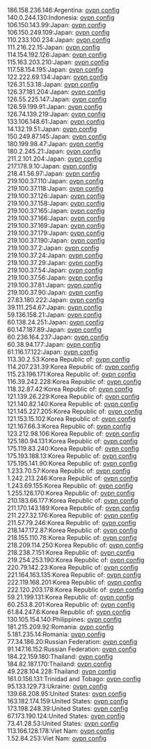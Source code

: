 186.158.236.146:Argentina: [ovpn config](vpn/186_158_236_146.ovpn)  
140.0.244.130:Indonesia: [ovpn config](vpn/140_0_244_130.ovpn)  
106.150.143.99:Japan: [ovpn config](vpn/106_150_143_99.ovpn)  
106.150.249.109:Japan: [ovpn config](vpn/106_150_249_109.ovpn)  
110.233.100.234:Japan: [ovpn config](vpn/110_233_100_234.ovpn)  
111.216.22.15:Japan: [ovpn config](vpn/111_216_22_15.ovpn)  
114.154.192.126:Japan: [ovpn config](vpn/114_154_192_126.ovpn)  
115.163.203.210:Japan: [ovpn config](vpn/115_163_203_210.ovpn)  
117.58.154.195:Japan: [ovpn config](vpn/117_58_154_195.ovpn)  
122.222.69.134:Japan: [ovpn config](vpn/122_222_69_134.ovpn)  
126.31.53.18:Japan: [ovpn config](vpn/126_31_53_18.ovpn)  
126.37.181.204:Japan: [ovpn config](vpn/126_37_181_204.ovpn)  
126.55.225.147:Japan: [ovpn config](vpn/126_55_225_147.ovpn)  
126.59.199.91:Japan: [ovpn config](vpn/126_59_199_91.ovpn)  
126.74.139.219:Japan: [ovpn config](vpn/126_74_139_219.ovpn)  
133.106.148.61:Japan: [ovpn config](vpn/133_106_148_61.ovpn)  
14.132.19.51:Japan: [ovpn config](vpn/14_132_19_51.ovpn)  
150.249.87.145:Japan: [ovpn config](vpn/150_249_87_145.ovpn)  
180.199.98.47:Japan: [ovpn config](vpn/180_199_98_47.ovpn)  
180.2.245.21:Japan: [ovpn config](vpn/180_2_245_21.ovpn)  
211.2.101.204:Japan: [ovpn config](vpn/211_2_101_204.ovpn)  
217.178.9.10:Japan: [ovpn config](vpn/217_178_9_10.ovpn)  
218.41.56.97:Japan: [ovpn config](vpn/218_41_56_97.ovpn)  
219.100.37.110:Japan: [ovpn config](vpn/219_100_37_110.ovpn)  
219.100.37.118:Japan: [ovpn config](vpn/219_100_37_118.ovpn)  
219.100.37.126:Japan: [ovpn config](vpn/219_100_37_126.ovpn)  
219.100.37.158:Japan: [ovpn config](vpn/219_100_37_158.ovpn)  
219.100.37.165:Japan: [ovpn config](vpn/219_100_37_165.ovpn)  
219.100.37.166:Japan: [ovpn config](vpn/219_100_37_166.ovpn)  
219.100.37.169:Japan: [ovpn config](vpn/219_100_37_169.ovpn)  
219.100.37.179:Japan: [ovpn config](vpn/219_100_37_179.ovpn)  
219.100.37.190:Japan: [ovpn config](vpn/219_100_37_190.ovpn)  
219.100.37.2:Japan: [ovpn config](vpn/219_100_37_2.ovpn)  
219.100.37.24:Japan: [ovpn config](vpn/219_100_37_24.ovpn)  
219.100.37.29:Japan: [ovpn config](vpn/219_100_37_29.ovpn)  
219.100.37.54:Japan: [ovpn config](vpn/219_100_37_54.ovpn)  
219.100.37.56:Japan: [ovpn config](vpn/219_100_37_56.ovpn)  
219.100.37.81:Japan: [ovpn config](vpn/219_100_37_81.ovpn)  
219.100.37.90:Japan: [ovpn config](vpn/219_100_37_90.ovpn)  
27.83.180.222:Japan: [ovpn config](vpn/27_83_180_222.ovpn)  
39.111.254.67:Japan: [ovpn config](vpn/39_111_254_67.ovpn)  
59.136.158.21:Japan: [ovpn config](vpn/59_136_158_21.ovpn)  
60.138.24.251:Japan: [ovpn config](vpn/60_138_24_251.ovpn)  
60.147.187.89:Japan: [ovpn config](vpn/60_147_187_89.ovpn)  
60.236.164.237:Japan: [ovpn config](vpn/60_236_164_237.ovpn)  
60.38.94.177:Japan: [ovpn config](vpn/60_38_94_177.ovpn)  
61.116.17.122:Japan: [ovpn config](vpn/61_116_17_122.ovpn)  
113.30.2.53:Korea Republic of: [ovpn config](vpn/113_30_2_53.ovpn)  
114.207.231.39:Korea Republic of: [ovpn config](vpn/114_207_231_39.ovpn)  
115.23.196.171:Korea Republic of: [ovpn config](vpn/115_23_196_171.ovpn)  
116.39.242.228:Korea Republic of: [ovpn config](vpn/116_39_242_228.ovpn)  
118.32.87.42:Korea Republic of: [ovpn config](vpn/118_32_87_42.ovpn)  
121.139.26.229:Korea Republic of: [ovpn config](vpn/121_139_26_229.ovpn)  
121.140.82.140:Korea Republic of: [ovpn config](vpn/121_140_82_140.ovpn)  
121.145.227.205:Korea Republic of: [ovpn config](vpn/121_145_227_205.ovpn)  
121.153.15.102:Korea Republic of: [ovpn config](vpn/121_153_15_102.ovpn)  
121.167.66.3:Korea Republic of: [ovpn config](vpn/121_167_66_3.ovpn)  
123.212.98.106:Korea Republic of: [ovpn config](vpn/123_212_98_106.ovpn)  
125.180.94.131:Korea Republic of: [ovpn config](vpn/125_180_94_131.ovpn)  
175.119.83.240:Korea Republic of: [ovpn config](vpn/175_119_83_240.ovpn)  
175.193.188.13:Korea Republic of: [ovpn config](vpn/175_193_188_13.ovpn)  
175.195.141.90:Korea Republic of: [ovpn config](vpn/175_195_141_90.ovpn)  
1.233.70.57:Korea Republic of: [ovpn config](vpn/1_233_70_57.ovpn)  
1.242.213.246:Korea Republic of: [ovpn config](vpn/1_242_213_246.ovpn)  
1.243.69.155:Korea Republic of: [ovpn config](vpn/1_243_69_155.ovpn)  
1.255.126.170:Korea Republic of: [ovpn config](vpn/1_255_126_170.ovpn)  
210.183.66.177:Korea Republic of: [ovpn config](vpn/210_183_66_177.ovpn)  
211.170.143.189:Korea Republic of: [ovpn config](vpn/211_170_143_189.ovpn)  
211.227.32.176:Korea Republic of: [ovpn config](vpn/211_227_32_176.ovpn)  
211.57.79.246:Korea Republic of: [ovpn config](vpn/211_57_79_246.ovpn)  
218.147.172.87:Korea Republic of: [ovpn config](vpn/218_147_172_87.ovpn)  
218.155.110.78:Korea Republic of: [ovpn config](vpn/218_155_110_78.ovpn)  
218.209.114.250:Korea Republic of: [ovpn config](vpn/218_209_114_250.ovpn)  
218.238.7.151:Korea Republic of: [ovpn config](vpn/218_238_7_151.ovpn)  
219.254.253.190:Korea Republic of: [ovpn config](vpn/219_254_253_190.ovpn)  
220.79.142.23:Korea Republic of: [ovpn config](vpn/220_79_142_23.ovpn)  
221.164.163.135:Korea Republic of: [ovpn config](vpn/221_164_163_135.ovpn)  
222.119.168.201:Korea Republic of: [ovpn config](vpn/222_119_168_201.ovpn)  
222.120.203.178:Korea Republic of: [ovpn config](vpn/222_120_203_178.ovpn)  
59.21.199.131:Korea Republic of: [ovpn config](vpn/59_21_199_131.ovpn)  
60.253.8.201:Korea Republic of: [ovpn config](vpn/60_253_8_201.ovpn)  
61.84.247.6:Korea Republic of: [ovpn config](vpn/61_84_247_6.ovpn)  
130.105.154.140:Philippines: [ovpn config](vpn/130_105_154_140.ovpn)  
181.215.209.92:Romania: [ovpn config](vpn/181_215_209_92.ovpn)  
5.181.235.14:Romania: [ovpn config](vpn/5_181_235_14.ovpn)  
77.34.186.20:Russian Federation: [ovpn config](vpn/77_34_186_20.ovpn)  
91.147.16.152:Russian Federation: [ovpn config](vpn/91_147_16_152.ovpn)  
184.22.159.180:Thailand: [ovpn config](vpn/184_22_159_180.ovpn)  
184.82.187.170:Thailand: [ovpn config](vpn/184_82_187_170.ovpn)  
49.228.104.228:Thailand: [ovpn config](vpn/49_228_104_228.ovpn)  
161.0.156.131:Trinidad and Tobago: [ovpn config](vpn/161_0_156_131.ovpn)  
95.133.129.73:Ukraine: [ovpn config](vpn/95_133_129_73.ovpn)  
139.68.208.95:United States: [ovpn config](vpn/139_68_208_95.ovpn)  
163.182.174.159:United States: [ovpn config](vpn/163_182_174_159.ovpn)  
173.198.248.39:United States: [ovpn config](vpn/173_198_248_39.ovpn)  
67.173.190.124:United States: [ovpn config](vpn/67_173_190_124.ovpn)  
73.41.28.53:United States: [ovpn config](vpn/73_41_28_53.ovpn)  
113.166.128.178:Viet Nam: [ovpn config](vpn/113_166_128_178.ovpn)  
1.52.84.253:Viet Nam: [ovpn config](vpn/1_52_84_253.ovpn)  
